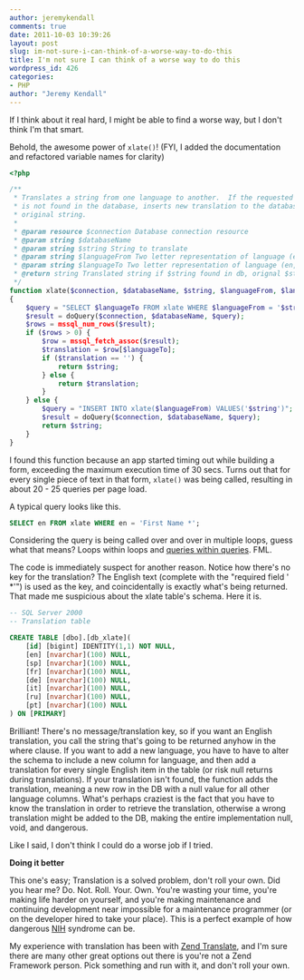 ```yaml
---
author: jeremykendall
comments: true
date: 2011-10-03 10:39:26
layout: post
slug: im-not-sure-i-can-think-of-a-worse-way-to-do-this
title: I'm not sure I can think of a worse way to do this
wordpress_id: 426
categories:
- PHP
author: "Jeremy Kendall"
---
```


If I think about it real hard, I might be able to find a worse way, but I don't think I'm that smart.

Behold, the awesome power of `xlate()`! (FYI, I added the documentation and refactored variable names for clarity)

```php
<?php

/**
 * Translates a string from one language to another.  If the requested translation
 * is not found in the database, inserts new translation to the database and returns
 * original string.
 * 
 * @param resource $connection Database connection resource
 * @param string $databaseName
 * @param string $string String to translate
 * @param string $languageFrom Two letter representation of language (en, sp, etc.)
 * @param string $languageTo Two letter representation of language (en, sp, etc.)
 * @return string Translated string if $string found in db, orignal $string if not
 */
function xlate($connection, $databaseName, $string, $languageFrom, $languageTo)
{
    $query = "SELECT $languageTo FROM xlate WHERE $languageFrom = '$string' ";
    $result = doQuery($connection, $databaseName, $query);
    $rows = mssql_num_rows($result);
    if ($rows > 0) {
        $row = mssql_fetch_assoc($result);
        $translation = $row[$languageTo];
        if ($translation == '') {
            return $string;
        } else {
            return $translation;
        }
    } else {
        $query = "INSERT INTO xlate($languageFrom) VALUES('$string')";
        $result = doQuery($connection, $databaseName, $query);
        return $string;
    }
}
```

I found this function because an app started timing out while building a form, exceeding the maximum execution time of 30 secs.  Turns out that for every single piece of text in that form, `xlate()` was being called, resulting in about 20 - 25 queries per page load.

A typical query looks like this.

```sql
SELECT en FROM xlate WHERE en = 'First Name *';
```

Considering the query is being called over and over in multiple loops, guess what that means?  Loops within loops and [queries within queries](http://csiphp.com/blog/2011/07/22/queries-inside-queries/).  FML.

The code is immediately suspect for another reason.  Notice how there's no key for the translation?  The English text (complete with the "required field ' *'") is used as the key, and coincidentally is exactly what's being returned.  That made me suspicious about the xlate table's schema.  Here it is.

```sql
-- SQL Server 2000
-- Translation table

CREATE TABLE [dbo].[db_xlate](
    [id] [bigint] IDENTITY(1,1) NOT NULL,
    [en] [nvarchar](100) NULL,
    [sp] [nvarchar](100) NULL,
    [fr] [nvarchar](100) NULL,
    [de] [nvarchar](100) NULL,
    [it] [nvarchar](100) NULL,
    [ru] [nvarchar](100) NULL,
    [pt] [nvarchar](100) NULL
) ON [PRIMARY]
``` 

Brilliant!  There's no message/translation key, so if you want an English translation, you call the string that's going to be returned anyhow in the where clause.  If you want to add a new language, you have to have to alter the schema to include a new column for language, and then add a translation for every single English item in the table (or risk null returns during translations).  If your translation isn't found, the function adds the translation, meaning a new row in the DB with a null value for all other language columns.  What's perhaps craziest is the fact that you have to know the translation in order to retrieve the translation, otherwise a wrong translation might be added to the DB, making the entire implementation null, void, and dangerous.

Like I said, I don't think I could do a worse job if I tried.

**Doing it better**

This one's easy; Translation is a solved problem, don't roll your own.  Did you hear me?  Do. Not. Roll. Your. Own.  You're wasting your time, you're making life harder on yourself, and you're making maintenance and continuing development near impossible for a maintenance programmer (or on the developer hired to take your place).  This is a perfect example of how dangerous [NIH](http://en.wikipedia.org/wiki/Not_Invented_Here) syndrome can be.

My experience with translation has been with [Zend Translate](http://framework.zend.com/manual/en/zend.translate.html), and I'm sure there are many other great options out there is you're not a Zend Framework person.  Pick something and run with it, and don't roll your own.
